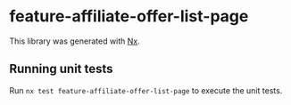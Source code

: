 # feature-affiliate-offer-list-page

This library was generated with [Nx](https://nx.dev).

## Running unit tests

Run `nx test feature-affiliate-offer-list-page` to execute the unit tests.

